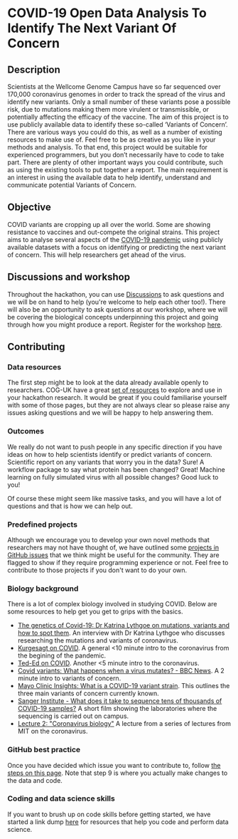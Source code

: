 # COVID-19 Open Data Analysis To Identify The Next Variant Of Concern

## Description

Scientists at the Wellcome Genome Campus have so far sequenced over 170,000 coronavirus genomes in order to track the spread of the virus and identify new variants.
Only a small number of these variants pose a possible risk, due to mutations making them more virulent or transmissible, or potentially affecting the efficacy of the vaccine.
The aim of this project is to use publicly available data to identify these so-called ‘Variants of Concern’.
There are various ways you could do this, as well as a number of existing resources to make use of.
Feel free to be as creative as you like in your methods and analysis.
To that end, this project would be suitable for experienced programmers, but you don’t necessarily have to code to take part.
There are plenty of other important ways you could contribute, such as using the existing tools to put together a report.
The main requirement is an interest in using the available data to help identify, understand and communicate potential Variants of Concern.

## Objective

COVID variants are cropping up all over the world.
Some are showing resistance to vaccines and out-compete the original strains.
This project aims to analyse several aspects of the [COVID-19 pandemic](https://www.gov.uk/coronavirus) using publicly available datasets with a focus on identifying or predicting the next variant of concern. This will help researchers get ahead of the virus.

## Discussions and workshop

Throughout the hackathon, you can use [Discussions](https://github.com/wgc-hackathon/covid/discussions) to ask questions and we will be on hand to help (you're welcome to help each other too!). There will also be an opportunity to ask questions at our workshop, where we will be covering the biological concepts underpinning this project and going through how you might produce a report. Register for the workshop [here](https://sanger.zoom.us/webinar/register/WN_nZnD23cETfeHgS85wbyxTQ).

## Contributing

### Data resources

The first step might be to look at the data already available openly to researchers.
COG-UK have a great [set of resources](https://www.cogconsortium.uk/tools-analysis/public-data-analysis-2/) to explore and use in your hackathon research.
It would be great if you could familiarise yourself with some of those pages, but they are not always clear so please raise any issues asking questions and we will be happy to help answering them. 

### Outcomes

We really do not want to push people in any specific direction if you have ideas on how to help scientists identify or predict variants of concern.
Scientific report on any variants that worry you in the data?
Sure!
A workflow package to say what protein has been changed?
Great!
Machine learning on fully simulated virus with all possible changes?
Good luck to you!

Of course these might seem like massive tasks, and you will have a lot of questions and that is how we can help out.

### Predefined projects

Although we encourage you to develop your own novel methods that researchers may not have thought of, we have outlined some [projects in GitHub issues](https://github.com/wgc-hackathon/covid/issues) that we think might be useful for the community. They are flagged to show if they require programming experience or not. Feel free to contribute to those projects if you don't want to do your own.

### Biology background

There is a lot of complex biology involved in studying COVID.
Below are some resources to help get you get to grips with the basics.

 - [The genetics of Covid-19: Dr Katrina Lythgoe on mutations, variants and how to spot them](https://www.youtube.com/watch?v=4pWSMnpVT0M). An interview with Dr Katrina Lythgoe who discusses researching the mutations and variants of coronavirus.
 - [Kurgesagt on COVID](https://www.youtube.com/watch?v=BtN-goy9VOY). A general <10 minute intro to the coronavirus from the begining of the pandemic.
 - [Ted-Ed on COVID](https://www.youtube.com/watch?v=D9tTi-CDjDU). Another <5 minute intro to the coronavirus.
 - [Covid variants: What happens when a virus mutates? - BBC News](https://www.youtube.com/watch?v=dXE8xcMrjGk). A 2 minute intro to variants of concern.
 - [Mayo Clinic Insights: What is a COVID-19 variant strain](https://www.youtube.com/watch?v=TiuNBK8jCiQ). This outlines the three main variants of concern currently known.
 - [Sanger Institute - What does it take to sequence tens of thousands of COVID-19 samples?](https://www.youtube.com/watch?v=Fd40gunBTN0) A short film showing the laboratories where the sequencing is carried out on campus.
 - [Lecture 2: "Coronavirus biology"](https://www.youtube.com/watch?v=r2mOU2qOCYs) A lecture from a series of lectures from MIT on the coronavirus.

### GitHub best practice

Once you have decided which issue you want to contribute to, follow [the steps on this page](https://www.dataschool.io/how-to-contribute-on-github/).
Note that step 9 is where you actually make changes to the data and code.

### Coding and data science skills

If you want to brush up on code skills before getting started, we have started a link dump [here](https://github.com/wgc-hackathon/covid/issues/1) for resources that help you code and perform data science.

